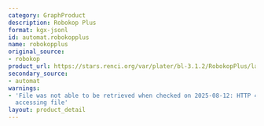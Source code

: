 ```yaml
---
category: GraphProduct
description: Robokop Plus
format: kgx-jsonl
id: automat.robokopplus
name: robokopplus
original_source:
- robokop
product_url: https://stars.renci.org/var/plater/bl-3.1.2/RobokopPlus/latest/kgx_files
secondary_source:
- automat
warnings:
- 'File was not able to be retrieved when checked on 2025-08-12: HTTP 404 error when
  accessing file'
layout: product_detail
---
```

